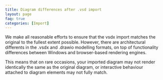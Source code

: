 ```yaml
---
title: Diagram differences after .vsd import
layout: page
faq: true
categories: [Import]
---
```


We make all reasonable efforts to ensure that the vsdx import matches the original to the fullest extent possible. However, there are architectural differents in the .vsdx and .drawio modelling formats, on top of functionality differences between Windows and browser-based rendering engines.

This means that on rare occasions, your imported diagram may not render identically the same as the original diagram, or interactive behaviour attached to diagram elements may not fully match.
